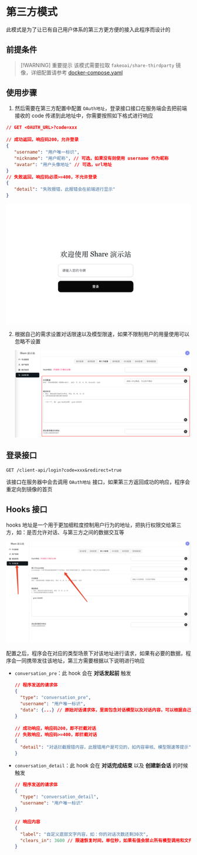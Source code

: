 # 第三方模式

此模式是为了让已有自己用户体系的第三方更方便的接入此程序而设计的

## 前提条件

> [!WARNING] 重要提示
> 该模式需要拉取 `fakeoai/share-thirdparty` 镜像，详细配置请参考 [docker-compose.yaml](https://github.com/FakeOAI/share/blob/118be1ee98b16d2a047f86f54f6e36ff95ceb9f2/docker-compose.yaml#L28)

## 使用步骤

1. 然后需要在第三方配置中配置 `OAuth地址`，登录接口接口在服务端会去把前端接收的 code 传递到此地址中，你需要按照如下格式进行响应

```json
// GET <OAUTH_URL>?code=xxx

// 成功返回，响应码200，允许登录
{
   "username": "用户唯一标识",
   "nickname": "用户昵称", // 可选，如果没有则使用 username 作为昵称
   "avatar": "用户头像地址" // 可选，url地址
}
// 失败返回，响应码必须>=400，不允许登录
{
   "detail": "失败报错，此报错会在前端进行显示"
}
```

![image](/456306604-e1d9b110-871c-4ddc-91d4-06d6641634ab.png)

2. 根据自己的需求设置对话限速以及模型限速，如果不限制用户的用量使用可以忽略不设置

   ![image](/456309191-c2c29092-ee9c-45f5-9a68-90f937a2ce7d.png)

## 登录接口

```
GET /client-api/login?code=xxx&redirect=true
```

该接口在服务器中会去调用 `OAuth地址` 接口，如果第三方返回成功的响应，程序会重定向到镜像的首页

## Hooks 接口

hooks 地址是一个用于更加细粒度控制用户行为的地址，把执行权限交给第三方，如：是否允许对话、与第三方之间的数据交互等

![image](/WechatIMG458.jpg)

配置之后，程序会在对应的类型场景下对该地址进行请求，如果有必要的数据，程序会一同携带发往该地址，第三方需要根据以下说明进行响应

- `conversation_pre`：此 hook 会在 **对话发起前** 触发

  ```json
  // 程序发送的请求体
  {
    "type": "conversation_pre",
    "username": "用户唯一标识",
    "data": {...} // 原始对话请求体，里面包含对话模型以及对话内容，可以根据自己的逻辑处理内容审核以及限速等
  }

  // 成功响应，响应码200，即不拦截对话
  // 失败响应，响应码>=400，即拦截对话
  {
    "detail": "对话拦截报错内容，此报错用户是可见的，如内容审核、模型限速等提示"
  }
  ```

- `conversation_detail`：此 hook 会在 **对话完成结束** 以及 **创建新会话** 的时候触发

  ```json
  // 程序发送的请求体
  {
    "type": "conversation_detail",
    "username": "用户唯一标识"
  }

  // 响应内容
  {
    "label": "自定义底部文字内容，如：你的对话次数还剩30次",
    "clears_in": 3600 // 限速恢复时间，单位秒，如果有值会禁止所有模型调用和文件的上传
  }
  ```
